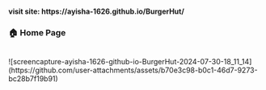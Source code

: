 
<h4> visit site: https://ayisha-1626.github.io/BurgerHut/</h4>
<h3> 🏠 Home Page</h3>
<br>
![screencapture-ayisha-1626-github-io-BurgerHut-2024-07-30-18_11_14](https://github.com/user-attachments/assets/b70e3c98-b0c1-46d7-9273-bc28b7f19b91)
